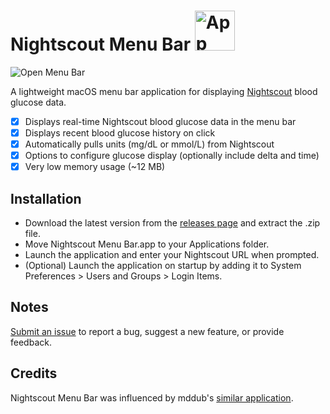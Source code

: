 # Nightscout Menu Bar <img src="https://github.com/mpangburn/Nightscout-Menu-Bar/blob/master/NightscoutMenuBar/Assets.xcassets/AppIcon.appiconset/icon_128x128.png?raw=true" alt="App Icon" width="64">

![Open Menu Bar](https://github.com/mpangburn/Nightscout-Menu-Bar/blob/master/Screenshots/open%20menu%20bar.png?raw=true)

A lightweight macOS menu bar application for displaying [Nightscout](https://github.com/nightscout/cgm-remote-monitor#nightscout-web-monitor-aka-cgm-remote-monitor) blood glucose data.

- [x] Displays real-time Nightscout blood glucose data in the menu bar
- [x] Displays recent blood glucose history on click
- [x] Automatically pulls units (mg/dL or mmol/L) from Nightscout
- [x] Options to configure glucose display (optionally include delta and time)
- [x] Very low memory usage (~12 MB)

## Installation
* Download the latest version from the [releases page](https://github.com/mpangburn/Nightscout-Menu-Bar/releases/tag/v1.0) and extract the .zip file.
* Move Nightscout Menu Bar.app to your Applications folder.
* Launch the application and enter your Nightscout URL when prompted.
* (Optional) Launch the application on startup by adding it to System Preferences > Users and Groups > Login Items.

## Notes
[Submit an issue](https://github.com/mpangburn/RayTracer/issues) to report a bug, suggest a new feature, or provide feedback.

## Credits
Nightscout Menu Bar was influenced by mddub's [similar application](https://github.com/mddub/nightscout-osx-menubar).
